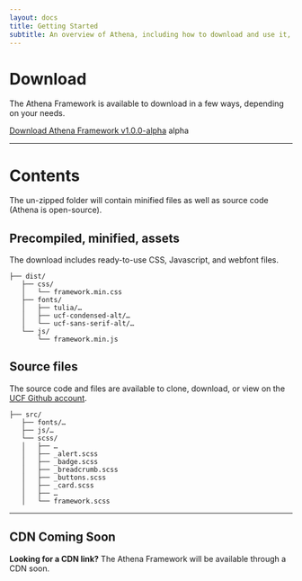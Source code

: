 ```yaml
---
layout: docs
title: Getting Started
subtitle: An overview of Athena, including how to download and use it, some basic templates and examples, and more.
---
```


# Download
The Athena Framework is available to download in a few ways, depending on your needs.

<a href="https://github.com/UCF/Athena-Framework/archive/v1.0.0-alpha.zip">Download Athena Framework v1.0.0-alpha</a> <span class="badge badge-primary">alpha</span>

<hr>

# Contents
The un-zipped folder will contain minified files as well as source code (Athena is open-source).

## Precompiled, minified, assets
The download includes ready-to-use CSS, Javascript, and webfont files.

<pre><code>├── dist/
   ├── css/
   │   └── framework.min.css
   ├── fonts/
   │   ├── tulia/…
   │   ├── ucf-condensed-alt/…
   │   └── ucf-sans-serif-alt/…
   └── js/
       └── framework.min.js
</code></pre>

## Source files
The source code and files are available to clone, download, or view on the <a href="//github.com/UCF/Athena-Framework">UCF Github account</a>.

<pre><code>├── src/
   ├── fonts/…
   ├── js/…
   └── scss/
   │   ├── …
   │   ├── _alert.scss
   │   ├── _badge.scss
   │   ├── _breadcrumb.scss
   │   ├── _buttons.scss
   │   ├── _card.scss
   │   ├── …
   │   └── framework.scss
</code></pre>

<hr />

## CDN Coming Soon
**Looking for a CDN link?** The Athena Framework will be available through a CDN soon.

<!--### Quick Use
One way to quickly add Athena to a project is by using the Athena Framework CDN. You can add it to your project by pasting the following stylesheet <code>&lt;link&gt;</code> into your project's <code>&lt;head&gt;</code> (before any other stylesheet links or style declarations).

<pre><code>&lt;link rel="stylesheet" href="https://maxcdn.bootstrapcdn.com/bootstrap/4.0.0-alpha.6/css/bootstrap.min.css" integrity="sha384-rwoIResjU2yc3z8GV/NPeZWAv56rSmLldC3R/AZzGRnGxQQKnKkoFVhFQhNUwEyJ" crossorigin="anonymous"&gt;</code></pre>-->